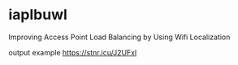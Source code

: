 # iaplbuwl
Improving Access Point Load Balancing by Using Wifi Localization

output example https://stnr.icu/J2UFxl
